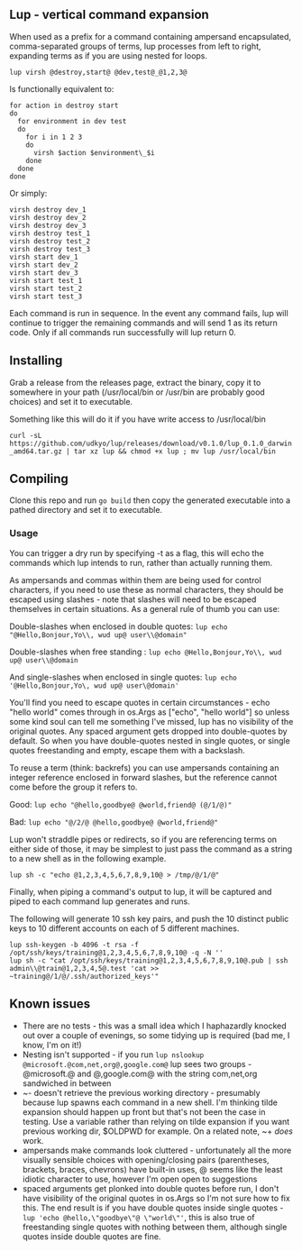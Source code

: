 ## Lup - vertical command expansion

When used as a prefix for a command containing ampersand encapsulated, comma-separated groups of terms, lup processes from left to right, expanding terms as if you are using nested for loops.

`lup virsh @destroy,start@ @dev,test@_@1,2,3@`

Is functionally equivalent to:
```
for action in destroy start
do
  for environment in dev test
  do
    for i in 1 2 3
    do
      virsh $action $environment\_$i
    done
  done
done
```

Or simply:
```
virsh destroy dev_1
virsh destroy dev_2
virsh destroy dev_3
virsh destroy test_1
virsh destroy test_2
virsh destroy test_3
virsh start dev_1
virsh start dev_2
virsh start dev_3
virsh start test_1
virsh start test_2
virsh start test_3
```

Each command is run in sequence. In the event any command fails, lup will continue to trigger the remaining commands and will send 1 as its return code. Only if all commands run successfully will lup return 0.

## Installing

Grab a release from the releases page, extract the binary, copy it to somewhere in your path (/usr/local/bin or /usr/bin are probably good choices) and set it to executable.

Something like this will do it if you have write access to /usr/local/bin

`curl -sL https://github.com/udkyo/lup/releases/download/v0.1.0/lup_0.1.0_darwin_amd64.tar.gz | tar xz lup && chmod +x lup ; mv lup /usr/local/bin`

## Compiling

Clone this repo and run `go build` then copy the generated executable into a pathed directory and set it to executable.

### Usage
You can trigger a dry run by specifying -t as a flag, this will echo the commands which lup intends to run, rather than actually running them.

As ampersands and commas within them are being used for control characters, if you need to use these as normal characters, they should be escaped using slashes - note that slashes will need to be escaped themselves in certain situations. As a general rule of thumb you can use:

Double-slashes when enclosed in double quotes:
`lup echo "@Hello,Bonjour,Yo\\, wud up@ user\\@domain"`

Double-slashes when free standing :
`lup echo @Hello,Bonjour,Yo\\, wud up@ user\\@domain`

And single-slashes when enclosed in single quotes:
`lup echo '@Hello,Bonjour,Yo\, wud up@ user\@domain'`

You'll find you need to escape quotes in certain circumstances - echo "hello world" comes through in os.Args as ["echo", "hello world"] so unless some kind soul can tell me something I've missed, lup has no visibility of the original quotes. Any spaced argument gets dropped into double-quotes by default. So when you have double-quotes nested in single quotes, or single quotes freestanding and empty, escape them with a backslash.

To reuse a term (think: backrefs) you can use ampersands containing an integer reference enclosed in forward slashes, but the reference cannot come before the group it refers to.

Good:
`lup echo "@hello,goodbye@ @world,friend@ (@/1/@)"`

Bad:
`lup echo "@/2/@ @hello,goodbye@ @world,friend@"`

Lup won't straddle pipes or redirects, so if you are referencing terms on either side of those, it may be simplest to just pass the command as a string to a new shell as in the following example. 

`lup sh -c "echo @1,2,3,4,5,6,7,8,9,10@ > /tmp/@/1/@"`

Finally, when piping a command's output to lup, it will be captured and piped to each command lup generates and runs.

The following will generate 10 ssh key pairs, and push the 10 distinct public keys to 10 different accounts on each of 5 different machines.

```
lup ssh-keygen -b 4096 -t rsa -f /opt/ssh/keys/training@1,2,3,4,5,6,7,8,9,10@ -q -N ''
lup sh -c "cat /opt/ssh/keys/training@1,2,3,4,5,6,7,8,9,10@.pub | ssh admin\\@train@1,2,3,4,5@.test 'cat >> ~training@/1/@/.ssh/authorized_keys'"
```

## Known issues

- There are no tests - this was a small idea which I haphazardly knocked out over a couple of evenings, so some tidying up is required (bad me, I know, I'm on it!)
- Nesting isn't supported - if you run `lup nslookup @microsoft.@com,net,org@,google.com@` lup sees two groups - @microsoft.@ and @,google.com@ with the string com,net,org sandwiched in between
- ~- doesn't retrieve the previous working directory - presumably because lup spawns each command in a new shell. I'm thinking tilde expansion should happen up front but that's not been the case in testing. Use a variable rather than relying on tilde expansion if you want previous working dir, $OLDPWD for example. On a related note, ~+ *does* work.
- ampersands make commands look cluttered - unfortunately all the more visually sensible choices with opening/closing pairs (parentheses, brackets, braces, chevrons) have built-in uses, @ seems like the least idiotic character to use, however I'm open open to suggestions
- spaced arguments get plonked into double quotes before run, I don't have visibility of the original quotes in os.Args so I'm not sure how to fix this. The end result is if you have double quotes inside single quotes - `lup 'echo @hello,\"goodbye\"@ \"world\"'`, this is also true of freestanding single quotes with nothing between them, although single quotes inside double quotes are fine.
